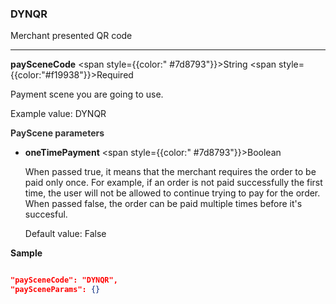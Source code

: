 
### **DYNQR**

Merchant presented QR code

---

**paySceneCode** <span style={{color:" #7d8793"}}>String</span> <span style={{color:"#f19938"}}>Required</span>

Payment scene you are going to use.

Example value: DYNQR

**<font color="#333333"> PayScene parameters</font>**

- **oneTimePayment** <span style={{color:" #7d8793"}}>Boolean</span>

  When passed true, it means that the merchant requires the order to be paid only once. For example, if an order is not paid successfully the first time, the user will not be allowed to continue trying to pay for the order. When passed false, the order can be paid multiple times before it's succesful.

  Default value: False

**Sample**

```json

"paySceneCode": "DYNQR",
"paySceneParams": {}

```
